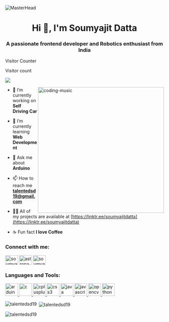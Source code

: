 ![MasterHead](https://repository-images.githubusercontent.com/588181932/e36ec678-7984-4cdd-8e4c-a3932772ff8e)


<h1 align="center">Hi 👋, I'm Soumyajit Datta</h1>
<h3 align="center">A passionate frontend developer and Robotics enthusiast from India</h3>
Visitor Counter<br>


<p align="center"> 

  Visitor count<br>

  <img src="https://profile-counter.glitch.me/TalentedSD19/count.svg" />

</p>

<img align="right" alt="coding-music" width ="400" src="https://camo.githubusercontent.com/5ddf73ad3a205111cf8c686f687fc216c2946a75005718c8da5b837ad9de78c9/68747470733a2f2f7468756d62732e6766796361742e636f6d2f4576696c4e657874446576696c666973682d736d616c6c2e676966">



- 🤖 I’m currently working on **Self Driving Car**

- 🌱 I’m currently learning **Web Development**

- 💬 Ask me about **Arduino**

- 📫 How to reach me **talentedsd19@gmail.com**

- 👨‍💻 All of my projects are available at [https://linktr.ee/soumyajitdatta](https://linktr.ee/soumyajitdatta)

- ☕ Fun fact **I love Coffee**

<h3 align="left">Connect with me:</h3>
<p align="left">
<a href="https://www.linkedin.com/in/soumyajitdatta19/" target="blank"><img align="center" src="https://cdn-icons-png.flaticon.com/512/174/174857.png" alt="soumyajit datta" height="30" width="40" /></a>
<a href="https://instagram.com/astronaut._on_road" target="blank"><img align="center" src="https://upload.wikimedia.org/wikipedia/commons/thumb/e/e7/Instagram_logo_2016.svg/2048px-Instagram_logo_2016.svg.png" alt="astronaut._on_road" height="30" width="40" /></a>
<a href="https://www.youtube.com/@soumyajitdatta19" target="blank"><img align="center" src="https://cdn.pixabay.com/photo/2021/05/22/11/38/yt-6273367_1280.png" alt="soumyajit datta" height="30" width="40" /></a>
</p>

<h3 align="left">Languages and Tools:</h3>
<p align="left"> <a href="https://www.arduino.cc/" target="_blank" rel="noreferrer"> <img src="https://cdn.worldvectorlogo.com/logos/arduino-1.svg" alt="arduino" width="40" height="40"/> </a> <a href="https://www.cprogramming.com/" target="_blank" rel="noreferrer"> <img src="https://upload.wikimedia.org/wikipedia/commons/1/19/C_Logo.png" alt="c" width="40" height="40"/> </a> <a href="https://www.w3schools.com/cpp/" target="_blank" rel="noreferrer"> <img src="https://upload.wikimedia.org/wikipedia/commons/thumb/1/18/ISO_C%2B%2B_Logo.svg/1822px-ISO_C%2B%2B_Logo.svg.png" alt="cplusplus" width="40" height="40"/> </a> <a href="https://www.w3schools.com/css/" target="_blank" rel="noreferrer"> <img src="https://upload.wikimedia.org/wikipedia/commons/thumb/d/d5/CSS3_logo_and_wordmark.svg/1452px-CSS3_logo_and_wordmark.svg.png" alt="css3" width="40" height="40"/> </a> <a href="https://www.java.com" target="_blank" rel="noreferrer"> <img src="https://brandslogos.com/wp-content/uploads/thumbs/java-logo-vector-1.svg" alt="java" width="40" height="40"/> </a> <a href="https://developer.mozilla.org/en-US/docs/Web/JavaScript" target="_blank" rel="noreferrer"> <img src="https://upload.wikimedia.org/wikipedia/commons/thumb/9/99/Unofficial_JavaScript_logo_2.svg/2048px-Unofficial_JavaScript_logo_2.svg.png" alt="javascript" width="40" height="40"/> </a> <a href="https://opencv.org/" target="_blank" rel="noreferrer"> <img src="https://www.vectorlogo.zone/logos/opencv/opencv-icon.svg" alt="opencv" width="40" height="40"/> </a> <a href="https://www.python.org" target="_blank" rel="noreferrer"> <img src="https://upload.wikimedia.org/wikipedia/commons/thumb/c/c3/Python-logo-notext.svg/1869px-Python-logo-notext.svg.png" alt="python" width="40" height="40"/> </a> </p>

<p><img align="left" src="https://github-readme-stats.vercel.app/api/top-langs?username=talentedsd19&show_icons=true&locale=en&layout=compact" alt="talentedsd19" /></p>

<p>&nbsp;<img align="center" src="https://github-readme-stats.vercel.app/api?username=talentedsd19&show_icons=true&locale=en" alt="talentedsd19" /></p>

<p><img align="center" src="https://github-readme-streak-stats.herokuapp.com/?user=talentedsd19&" alt="talentedsd19" /></p>
